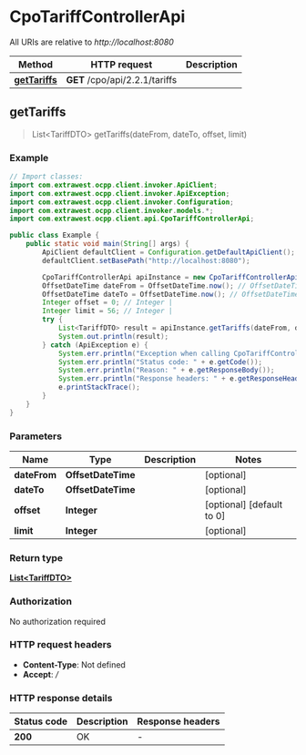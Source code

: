 # CpoTariffControllerApi

All URIs are relative to *http://localhost:8080*

| Method | HTTP request | Description |
|------------- | ------------- | -------------|
| [**getTariffs**](CpoTariffControllerApi.md#getTariffs) | **GET** /cpo/api/2.2.1/tariffs |  |



## getTariffs

> List&lt;TariffDTO&gt; getTariffs(dateFrom, dateTo, offset, limit)



### Example

```java
// Import classes:
import com.extrawest.ocpp.client.invoker.ApiClient;
import com.extrawest.ocpp.client.invoker.ApiException;
import com.extrawest.ocpp.client.invoker.Configuration;
import com.extrawest.ocpp.client.invoker.models.*;
import com.extrawest.ocpp.client.api.CpoTariffControllerApi;

public class Example {
    public static void main(String[] args) {
        ApiClient defaultClient = Configuration.getDefaultApiClient();
        defaultClient.setBasePath("http://localhost:8080");

        CpoTariffControllerApi apiInstance = new CpoTariffControllerApi(defaultClient);
        OffsetDateTime dateFrom = OffsetDateTime.now(); // OffsetDateTime | 
        OffsetDateTime dateTo = OffsetDateTime.now(); // OffsetDateTime | 
        Integer offset = 0; // Integer | 
        Integer limit = 56; // Integer | 
        try {
            List<TariffDTO> result = apiInstance.getTariffs(dateFrom, dateTo, offset, limit);
            System.out.println(result);
        } catch (ApiException e) {
            System.err.println("Exception when calling CpoTariffControllerApi#getTariffs");
            System.err.println("Status code: " + e.getCode());
            System.err.println("Reason: " + e.getResponseBody());
            System.err.println("Response headers: " + e.getResponseHeaders());
            e.printStackTrace();
        }
    }
}
```

### Parameters


| Name | Type | Description  | Notes |
|------------- | ------------- | ------------- | -------------|
| **dateFrom** | **OffsetDateTime**|  | [optional] |
| **dateTo** | **OffsetDateTime**|  | [optional] |
| **offset** | **Integer**|  | [optional] [default to 0] |
| **limit** | **Integer**|  | [optional] |

### Return type

[**List&lt;TariffDTO&gt;**](TariffDTO.md)

### Authorization

No authorization required

### HTTP request headers

- **Content-Type**: Not defined
- **Accept**: */*


### HTTP response details
| Status code | Description | Response headers |
|-------------|-------------|------------------|
| **200** | OK |  -  |

